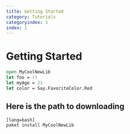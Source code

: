 ```yaml
---
title: Getting Started
category: Tutorials
categoryindex: 1
index: 1
---
```


# Getting Started

```fsharp
open MyCoolNewLib
let foo = ()
let myAge = 21
let color = Say.FavoriteColor.Red
```

## Here is the path to downloading

    [lang=bash]
    paket install MyCoolNewLib


